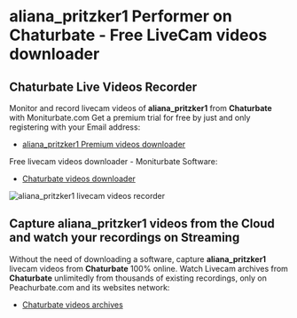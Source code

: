 # aliana_pritzker1 Performer on Chaturbate - Free LiveCam videos downloader

## Chaturbate Live Videos Recorder

Monitor and record livecam videos of **aliana_pritzker1** from **Chaturbate** with Moniturbate.com
Get a premium trial for free by just and only registering with your Email address:
* [aliana_pritzker1 Premium videos downloader](https://moniturbate.com/request-demo-licence-key.html)

Free livecam videos downloader - Moniturbate Software:
* [Chaturbate videos downloader](https://moniturbate.com/moniturbate-download-software.html)

![aliana_pritzker1 livecam videos recorder](https://peachurnet.com/templates/moniturbate-software.png)


## Capture aliana_pritzker1 videos from the Cloud and watch your recordings on Streaming

Without the need of downloading a software, capture **aliana_pritzker1** livecam videos from **Chaturbate** 100% online.
Watch Livecam archives from **Chaturbate** unlimitedly from thousands of existing recordings, only on Peachurbate.com and its websites network:
* [Chaturbate videos archives](https://peachurnet.com/)